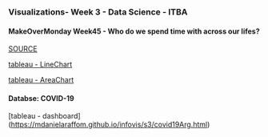 <h3> Visualizations- Week 3 - Data Science - ITBA </h3>

<h4> MakeOverMonday Week45 - Who do we spend time with across our lifes? </h4>

[SOURCE](https://ourworldindata.org/time-use#who-do-we-spend-time-with-across-our-lifetime)

[tableau - LineChart](https://mdanielaraffom.github.io/infovis/s3/week45Makeovermonday.html)

[tableau - AreaChart](https://mdanielaraffom.github.io/infovis/s3/week45MakeovermondayVS.html)

<h4> Databse: COVID-19 </h4>

[tableau - dashboard] (https://mdanielaraffom.github.io/infovis/s3/covid19Arg.html)
